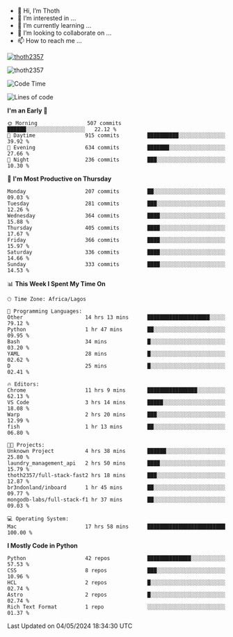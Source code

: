 <!---
thoth2357/thoth2357 is a ✨ special ✨ repository because its `README.md` (this file) appears on your GitHub profile.
You can click the Preview link to take a look at your changes.
--->

- 👋 Hi, I’m Thoth
- 👀 I’m interested in ...
- 🌱 I’m currently learning ...
- 💞️ I’m looking to collaborate on ...
- 📫 How to reach me ...


<p align="left"> <a href="https://github.com/ryo-ma/github-profile-trophy"><img src="https://github-profile-trophy.vercel.app/?username=thoth2357&theme=gruvbox&no-bg=true&no-frame=false&title=MultiLanguage,Commits,Repositories,Stars,Followers,PullRequest,Reviews,Issues" alt="thoth2357" /></a> </p>

<p align="left"> <img src="https://komarev.com/ghpvc/?username=thoth2357&label=Profile%20views&color=0e75b6&style=flat" alt="thoth2357" /> </p>

<!--START_SECTION:waka-->
![Code Time](http://img.shields.io/badge/Code%20Time-2%2C923%20hrs%2043%20mins-blue)

![Lines of code](https://img.shields.io/badge/From%20Hello%20World%20I%27ve%20Written-30.9%20million%20lines%20of%20code-blue)

**I'm an Early 🐤** 

```text
🌞 Morning                507 commits         ██████░░░░░░░░░░░░░░░░░░░   22.12 % 
🌆 Daytime                915 commits         ██████████░░░░░░░░░░░░░░░   39.92 % 
🌃 Evening                634 commits         ███████░░░░░░░░░░░░░░░░░░   27.66 % 
🌙 Night                  236 commits         ███░░░░░░░░░░░░░░░░░░░░░░   10.30 % 
```
📅 **I'm Most Productive on Thursday** 

```text
Monday                   207 commits         ██░░░░░░░░░░░░░░░░░░░░░░░   09.03 % 
Tuesday                  281 commits         ███░░░░░░░░░░░░░░░░░░░░░░   12.26 % 
Wednesday                364 commits         ████░░░░░░░░░░░░░░░░░░░░░   15.88 % 
Thursday                 405 commits         ████░░░░░░░░░░░░░░░░░░░░░   17.67 % 
Friday                   366 commits         ████░░░░░░░░░░░░░░░░░░░░░   15.97 % 
Saturday                 336 commits         ████░░░░░░░░░░░░░░░░░░░░░   14.66 % 
Sunday                   333 commits         ████░░░░░░░░░░░░░░░░░░░░░   14.53 % 
```


📊 **This Week I Spent My Time On** 

```text
🕑︎ Time Zone: Africa/Lagos

💬 Programming Languages: 
Other                    14 hrs 13 mins      ████████████████████░░░░░   79.12 % 
Python                   1 hr 47 mins        ██░░░░░░░░░░░░░░░░░░░░░░░   09.95 % 
Bash                     34 mins             █░░░░░░░░░░░░░░░░░░░░░░░░   03.20 % 
YAML                     28 mins             █░░░░░░░░░░░░░░░░░░░░░░░░   02.62 % 
D                        25 mins             █░░░░░░░░░░░░░░░░░░░░░░░░   02.41 % 

🔥 Editors: 
Chrome                   11 hrs 9 mins       ████████████████░░░░░░░░░   62.13 % 
VS Code                  3 hrs 14 mins       █████░░░░░░░░░░░░░░░░░░░░   18.08 % 
Warp                     2 hrs 20 mins       ███░░░░░░░░░░░░░░░░░░░░░░   12.99 % 
fish                     1 hr 13 mins        ██░░░░░░░░░░░░░░░░░░░░░░░   06.80 % 

🐱‍💻 Projects: 
Unknown Project          4 hrs 38 mins       ██████░░░░░░░░░░░░░░░░░░░   25.80 % 
laundry_management_api   2 hrs 50 mins       ████░░░░░░░░░░░░░░░░░░░░░   15.79 % 
thoth2357/full-stack-fast2 hrs 18 mins       ███░░░░░░░░░░░░░░░░░░░░░░   12.87 % 
br3ndonland/inboard      1 hr 45 mins        ██░░░░░░░░░░░░░░░░░░░░░░░   09.77 % 
mongodb-labs/full-stack-f1 hr 37 mins        ██░░░░░░░░░░░░░░░░░░░░░░░   09.03 % 

💻 Operating System: 
Mac                      17 hrs 58 mins      █████████████████████████   100.00 % 
```

**I Mostly Code in Python** 

```text
Python                   42 repos            ██████████████░░░░░░░░░░░   57.53 % 
CSS                      8 repos             ███░░░░░░░░░░░░░░░░░░░░░░   10.96 % 
HCL                      2 repos             █░░░░░░░░░░░░░░░░░░░░░░░░   02.74 % 
Astro                    2 repos             █░░░░░░░░░░░░░░░░░░░░░░░░   02.74 % 
Rich Text Format         1 repo              ░░░░░░░░░░░░░░░░░░░░░░░░░   01.37 % 
```




 Last Updated on 04/05/2024 18:34:30 UTC
<!--END_SECTION:waka-->
<!--![](http://github-profile-summary-cards.vercel.app/api/cards/profile-details?username=thoth2357&theme=2077)

![](http://github-profile-summary-cards.vercel.app/api/cards/stats?username=thoth2357&theme=2077)![](http://github-profile-summary-cards.vercel.app/api/cards/productive-time?username=thoth2357&theme=2077&utcOffset=8) -->
